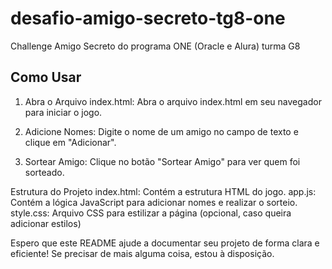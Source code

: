 # desafio-amigo-secreto-tg8-one
Challenge Amigo Secreto do programa ONE (Oracle e Alura) turma G8
## Como Usar

1.   Abra o Arquivo index.html:
      Abra o arquivo index.html em seu navegador para iniciar o jogo.

2.   Adicione Nomes:
      Digite o nome de um amigo no campo de texto e clique em "Adicionar".

4.   Sortear Amigo:
      Clique no botão "Sortear Amigo" para ver quem foi sorteado.

Estrutura do Projeto
  index.html: Contém a estrutura HTML do jogo.
  app.js: Contém a lógica JavaScript para adicionar nomes e realizar o sorteio.
  style.css: Arquivo CSS para estilizar a página (opcional, caso queira adicionar estilos)

Espero que este README ajude a documentar seu projeto de forma clara e eficiente! Se precisar de mais alguma coisa, estou à disposição.

